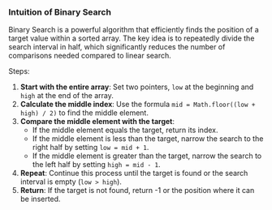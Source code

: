 ### Intuition of Binary Search

Binary Search is a powerful algorithm that efficiently finds the position of a target value within a sorted array. The key idea is to repeatedly divide the search interval in half, which significantly reduces the number of comparisons needed compared to linear search.

Steps:

1. **Start with the entire array**: Set two pointers, `low` at the beginning and `high` at the end of the array.
2. **Calculate the middle index**: Use the formula `mid = Math.floor((low + high) / 2)` to find the middle element.
3. **Compare the middle element with the target**:
   - If the middle element equals the target, return its index.
   - If the middle element is less than the target, narrow the search to the right half by setting `low = mid + 1`.
   - If the middle element is greater than the target, narrow the search to the left half by setting `high = mid - 1`.
4. **Repeat**: Continue this process until the target is found or the search interval is empty (`low > high`).
5. **Return**: If the target is not found, return -1 or the position where it can be inserted.
